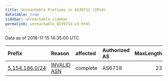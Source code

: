 ```yaml
---
title: Unreachable Prefixes in AS39712 (IPv4)
datatable: true
sidebar: unreachable_sidebar
permalink: unreachable_AS39712-v4.html
---
```


Data as of 2018-11-15 14:35:00 UTC


<div class="datatable-begin"></div>

| Prefix                                                 | Reason                                                                                                | affected   | Authorized AS   |   MaxLength | Anchor                                         |   unreachable /24s |
|:-------------------------------------------------------|:------------------------------------------------------------------------------------------------------|:-----------|:----------------|------------:|:-----------------------------------------------|-------------------:|
| [5.154.186.0/24](https://stat.ripe.net/5.154.186.0/24) | [INVALID ASN](https://rpki-validator.ripe.net/announcement-preview?asn=AS39712&prefix=5.154.186.0/24) | complete   | AS6718          |          23 | [RIPE](unreachable_RIPE_NCC_RPKI_Root-v4.html) |                  1 |

<div class="datatable-end"></div>